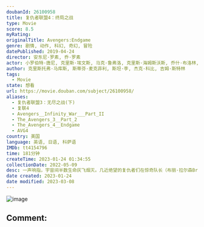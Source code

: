 ```yaml
---
doubanId: 26100958
title: 复仇者联盟4：终局之战
type: Movie
score: 8.5
myRating: 
originalTitle: Avengers:Endgame
genre: 剧情, 动作, 科幻, 奇幻, 冒险
datePublished: 2019-04-24
director: 安东尼·罗素, 乔·罗素
actor: 小罗伯特·唐尼, 克里斯·埃文斯, 马克·鲁弗洛, 克里斯·海姆斯沃斯, 乔什·布洛林, 保罗·路德, 凯伦·吉兰, 杰瑞米·雷纳, 斯嘉丽·约翰逊, 唐·钱德尔, 布丽·拉尔森, 布莱德利·库珀, 泰莎·汤普森, 汤姆·赫兰德, 伊丽莎白·奥尔森, 本尼迪克特·康伯巴奇, 蒂尔达·斯文顿, 格温妮斯·帕特洛, 蕾妮·罗素, 约翰·斯拉特里, 查德维克·博斯曼, 安东尼·麦凯, 塞巴斯蒂安·斯坦, 克里斯·帕拉特, 汤姆·希德勒斯顿, 佐伊·索尔达娜, 丹娜·奎里拉, 本尼迪克特·黄, 庞·克莱门捷夫, 戴夫·巴蒂斯塔, 利蒂希娅·赖特, 伊万杰琳·莉莉, 乔恩·费儒, 海莉·阿特维尔, 娜塔莉·波特曼, 玛丽莎·托梅, 塔伊加·维迪提, 安吉拉·贝塞特, 迈克尔·道格拉斯, 米歇尔·菲佛, 威廉·赫特, 寇碧·史莫德斯, 肖恩·古恩, 温斯顿·杜克, 琳达·卡德里尼, 马克斯米利亚诺·赫尔南德斯, 弗兰克·格里罗, 真田广之, 汤姆, 詹姆斯·达西, 雅各布·巴特朗, 范·迪塞尔, 罗伯特·雷德福, 塞缪尔·杰克逊, 伊薇特·尼科尔·布朗, 卡梅伦·布鲁姆布罗, 蒂莫西·卡尔, 凯瑞·康顿, 迈克尔·, 凯莉·库恩, 艾玛·福尔曼, 雷纳·加拉赫, 丹妮拉·加斯基, 郑肯, 小弗洛伊德·安东尼·约翰, 斯坦·李, 罗斯·马昆德, 布伦特·麦吉, 迈克尔·皮耶里诺·米勒, 卡兰·马尔韦, 泰瑞·诺塔里, 吉米·雷·皮肯斯, 迈克尔·詹姆斯·肖, 泰·辛普金斯, 格雷格·蒂芬, 艾娃·罗素, 乔·罗素, 玛丽亚·, 本杰明·韦弗, 劳尔·阿尔坎塔, 雅各布·埃文斯, 何塞·阿尔弗雷多·费尔南德斯, 布伦特·莫雷尔·加斯金斯, 安东尼·, 肖恩·麦克米伦, 罗伯特·佩恩, 麦克斯威尔·海史密斯, 罗伯特·廷斯利, 费斯·洛根, 保罗·皮尔斯伯里, 特拉维斯·汤普森, 亚历珊德拉, 贾迈尔·钱伯斯, undefined, 张闻天, 詹妮弗·拉塞尔, 杰克·尚皮永, 杰克逊·艾顿
author: 克里斯托弗·马库斯, 斯蒂芬·麦克菲利, 斯坦·李, 杰克·科比, 吉姆·斯特林
tags:
  - Movie
state: 想看
url: https://movie.douban.com/subject/26100958/
aliases:
  - 复仇者联盟3：无尽之战(下)
  - 复联4
  - Avengers__Infinity_War___Part_II
  - The_Avengers_3__Part_2
  - The_Avengers_4__Endgame
  - AVG4
country: 美国
language: 英语, 日语, 科萨语
IMDb: tt4154796
time: 181分钟
createTime: 2023-01-24 01:34:55
collectionDate: 2022-05-09
desc: 一声响指，宇宙间半数生命灰飞烟灭。几近绝望的复仇者们在惊奇队长（布丽·拉尔森BrieLarson饰）的帮助下找到灭霸（乔什·布洛林JoshBrolin饰）归隐之处，却得知六颗无限宝石均被销...
date created: 2023-01-24
date modified: 2023-03-08
---
```


![image](p2552058346.jpg)

Comment:
---

